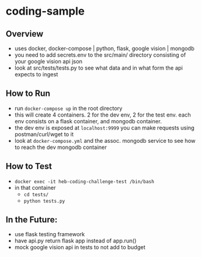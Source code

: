# coding-sample

## Overview

-   uses docker, docker-compose | python, flask, google vision | mongodb
-   you need to add secrets.env to the src/main/ directory consisting of your google vision api json
-   look at src/tests/tests.py to see what data and in what form the api expects to ingest

## How to Run

-   run `docker-compose up` in the root directory
-   this will create 4 containers. 2 for the dev env, 2 for the test env. each env consists on a flask container, and mongodb container.
-   the dev env is exposed at `localhost:9999` you can make requests using postman/curl/wget to it
-   look at `docker-compose.yml` and the assoc. mongodb service to see how to reach the dev mongodb container

## How to Test

-   `docker exec -it heb-coding-challenge-test /bin/bash`
-   in that container
    -   `cd tests/`
    -   `python tests.py`

## In the Future:

-   use flask testing framework
-   have api.py return flask app instead of app.run()
-   mock google vision api in tests to not add to budget
